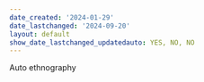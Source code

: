 ```yaml
---
date_created: '2024-01-29'
date_lastchanged: '2024-09-20'
layout: default
show_date_lastchanged_updatedauto: YES, NO, NO
---
```


Auto ethnography 